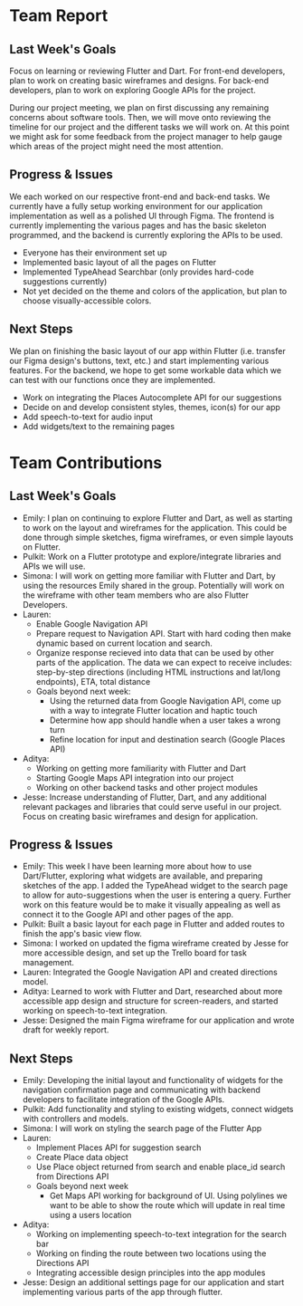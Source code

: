 # Team Report

## Last Week's Goals
Focus on learning or reviewing Flutter and Dart. For front-end developers, plan to work on creating basic wireframes and designs. For back-end developers, plan to work on exploring Google APIs for the project.

During our project meeting, we plan on first discussing any remaining concerns about software tools. Then, we will move onto reviewing the timeline for our project and the different tasks we will work on. At this point we might ask for some feedback from the project manager to help gauge which areas of the project might need the most attention.

## Progress & Issues
We each worked on our respective front-end and back-end tasks. We currently have a fully setup working environment for our application implementation as well as a polished UI through Figma. 
The frontend is currently implementing the various pages and has the basic skeleton programmed, and the backend is currently exploring the APIs to be used.
- Everyone has their environment set up
- Implemented basic layout of all the pages on Flutter
- Implemented TypeAhead Searchbar (only provides hard-code suggestions currently)
- Not yet decided on the theme and colors of the application, but plan to choose visually-accessible colors.

## Next Steps
We plan on finishing the basic layout of our app within Flutter (i.e. transfer our Figma design's buttons, text, etc.) and start implementing various features. For the backend, we hope to get some workable data which we can test with our functions once they are implemented.
- Work on integrating the Places Autocomplete API for our suggestions
- Decide on and develop consistent styles, themes, icon(s) for our app
- Add speech-to-text for audio input
- Add widgets/text to the remaining pages

# Team Contributions

## Last Week's Goals
- Emily: I plan on continuing to explore Flutter and Dart, as well as starting to work on the layout and wireframes for the application. This could be done through simple sketches, figma wireframes, or even simple layouts on Flutter.
- Pulkit: Work on a Flutter prototype and explore/integrate libraries and APIs we will use.
- Simona: I will work on getting more familiar with Flutter and Dart, by using the resources Emily shared in the group. Potentially will work on the wireframe with other team members who are also Flutter Developers.
- Lauren:
  - Enable Google Navigation API
  - Prepare request to Navigation API. Start with hard coding then make dynamic based on current location and search.
  - Organize response recieved into data that can be used by other parts of the application.  The data we can expect to receive includes: step-by-step directions (including HTML instructions and lat/long endpoints), ETA, total distance
  - Goals beyond next week:
    - Using the returned data from Google Navigation API, come up with a way to integrate Flutter location and haptic touch
    - Determine how app should handle when a user takes a wrong turn
    - Refine location for input and destination search (Google Places API)
- Aditya:
  - Working on getting more familiarity with Flutter and Dart
  - Starting Google Maps API integration into our project
  - Working on other backend tasks and other project modules
- Jesse: Increase understanding of Flutter, Dart, and any additional relevant packages and libraries that could serve useful in our project. Focus on creating basic wireframes and design for application.

## Progress & Issues
- Emily: This week I have been learning more about how to use Dart/Flutter, exploring what widgets are available, and preparing sketches of the app. I added the TypeAhead widget to the search page to allow for auto-suggestions when the user is entering a query. Further work on this feature would be to make it visually appealing as well as connect it to the Google API and other pages of the app.
- Pulkit: Built a basic layout for each page in Flutter and added routes to finish the app's basic view flow.
- Simona: I worked on updated the figma wireframe created by Jesse for more accessible design, and set up the Trello board for task management.
- Lauren: Integrated the Google Navigation API and created directions model.
- Aditya: Learned to work with Flutter and Dart, researched about more accessible app design and structure for screen-readers, and started working on speech-to-text integration.
- Jesse: Designed the main Figma wireframe for our application and wrote draft for weekly report.

## Next Steps
- Emily: Developing the initial layout and functionality of widgets for the navigation confirmation page and communicating with backend developers to facilitate integration of the Google APIs.
- Pulkit: Add functionality and styling to existing widgets, connect widgets with controllers and models.
- Simona: I will work on styling the search page of the Flutter App
- Lauren: 
  - Implement Places API for suggestion search
  - Create Place data object
  - Use Place object returned from search and enable place_id search from Directions API
  - Goals beyond next week
    - Get Maps API working for background of UI. Using polylines we want to be able to show the route which will update in real time using a users location
- Aditya:
  - Working on implementing speech-to-text integration for the search bar
  - Working on finding the route between two locations using the Directions API
  - Integrating accessible design principles into the app modules
- Jesse: Design an additional settings page for our application and start implementing various parts of the app through flutter.
